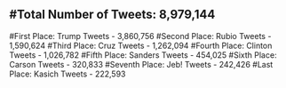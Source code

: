 #Total Number of Tweets: 8,979,144 
---
#First Place: Trump Tweets - 3,860,756
#Second Place: Rubio Tweets - 1,590,624
#Third Place: Cruz Tweets - 1,262,094
#Fourth Place: Clinton Tweets - 1,026,782
#Fifth Place: Sanders Tweets - 454,025
#Sixth Place: Carson Tweets - 320,833
#Seventh Place: Jeb! Tweets - 242,426
#Last Place: Kasich Tweets - 222,593

